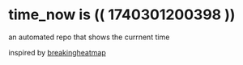 # time_now is (( 1740301200398 ))

an automated repo that shows the currnent time

inspired by [breakingheatmap](https://github.com/breakingheatmap/breakingheatmap)